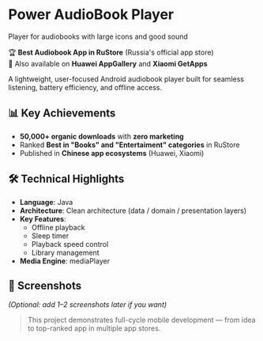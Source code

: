 # Power AudioBook Player
Player for audiobooks with large icons and good sound

🏆 **Best Audiobook App in RuStore** (Russia's official app store)  
📱 Also available on **Huawei AppGallery** and **Xiaomi GetApps**

A lightweight, user-focused Android audiobook player built for seamless listening, battery efficiency, and offline access.

## 📊 Key Achievements
- **50,000+ organic downloads** with **zero marketing**
- Ranked **Best in "Books" and "Entertaiment" categories** in RuStore
- Published in **Chinese app ecosystems** (Huawei, Xiaomi)

## 🛠️ Technical Highlights
- **Language**: Java  
- **Architecture**: Clean architecture (data / domain / presentation layers)  
- **Key Features**:  
  - Offline playback  
  - Sleep timer  
  - Playback speed control  
  - Library management  
- **Media Engine**: mediaPlayer  

## 📸 Screenshots
*(Optional: add 1–2 screenshots later if you want)*

> This project demonstrates full-cycle mobile development — from idea to top-ranked app in multiple app stores.

